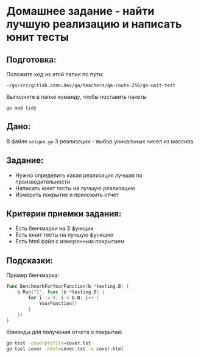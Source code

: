 # Домашнее задание - найти лучшую реализацию и написать юнит тесты

## Подготовка:

Положите код из этой папки по пути:

```
~/go/src/gitlab.ozon.dev/qa/teachers/qa-route-256/go-unit-test
```

Выполните в папке команду, чтобы поставить пакеты

```
go mod tidy
```

## Дано:

В файле `unique.go` 3 реализации - выбор уникальных чисел из массива.

## Задание:

- Нужно определить какая реализация лучшая по производительности
- Написать юнит тесты на лучшую реализацию
- Измерить покрытие и приложить отчет

## Критерии приемки задания:

- Есть бенчмарки на 3 функции
- Есть юнит тесты на лучшую функцию
- Есть html файл с измеренным покрытием

## Подсказки:

Пример бенчмарка:
```go
func BenchmarkForYourFunction(b *testing.B) {
    b.Run("1", func (b *testing.B) {
        for i := 0; i < b.N; i++ {
            YourFunction()
        }
    })
}
```

Команды для получения отчета о покрытии:
```bash
go test -coverprofile=cover.txt
go tool cover -html=cover.txt -o cover.html
```

